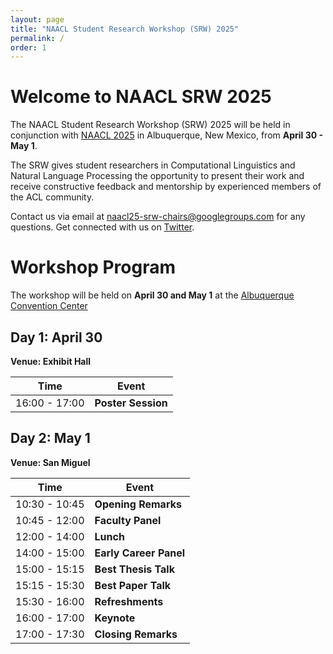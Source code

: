 ```yaml
---
layout: page
title: "NAACL Student Research Workshop (SRW) 2025"
permalink: /
order: 1
---
```


# Welcome to NAACL SRW 2025
The NAACL Student Research Workshop (SRW) 2025 will be held in conjunction with [NAACL 2025](https://2025.naacl.org/) in Albuquerque, New Mexico, from **April 30 - May 1**.

The SRW gives student researchers in Computational Linguistics and Natural Language Processing the opportunity to present their work and receive constructive feedback and mentorship by experienced members of the ACL community. 

Contact us via email at [naacl25-srw-chairs@googlegroups.com](mailto:naacl25-srw-chairs@googlegroups.com) for any questions.
Get connected with us on [Twitter](https://twitter.com/naacl_srw).

# Workshop Program

The workshop will be held on **April 30 and May 1** at the [Albuquerque Convention Center](https://albuquerquecc.com/)

## Day 1: April 30
**Venue: Exhibit Hall**

| Time | Event |
|------|-------|
| 16:00 - 17:00 | **Poster Session** |

## Day 2: May 1
**Venue: San Miguel**

| Time | Event |
|------|-------|
| 10:30 - 10:45 | **Opening Remarks** |
| 10:45 - 12:00 | **Faculty Panel** |
| 12:00 - 14:00 | **Lunch** |
| 14:00 - 15:00 | **Early Career Panel** |
| 15:00 - 15:15 | **Best Thesis Talk** |
| 15:15 - 15:30 | **Best Paper Talk** |
| 15:30 - 16:00 | **Refreshments** |
| 16:00 - 17:00 | **Keynote** |
| 17:00 - 17:30 | **Closing Remarks** |

<!-- We will update this site when latest information are available. -->

<!-- ### List of the accepted papers are available [here](/accepted) -->


<!-- # Differences from Past SRWs
Similar to past SRWs, NAACL 2025 SRW has two submission options--archival (appear in proceedings) and non-archival (only for presentation).
Authors can elect for both research papers and thesis proposals to be non-archival, in order to more explicitly encourage work in progress which can later be submitted to a future (archival) conference.
From a mentorship and reviewing standpoint, archival and nonarchival submissions are treated the same.
See the call for papers for more details.

# Anti-Harassment Policy
The NAACL Student Research Workshop 2025 adheres to the [ACL anti-harassment policy](https://www.aclweb.org/adminwiki/index.php?title=Anti-Harassment_Policy). Please contact any current member of the [ACL Executive Committee](https://www.aclweb.org/portal/about) or [Priscilla Rasmussen](mailto:acl@aclweb.org) if you face any harassment or hostile behavior. -->


<!-- # Sponsored By        -->
<!-- ![Computing Research Association’s Computing Community Consortium (CCC)](images/ccc_hz copy.jpg)
![National Science Foundation](images/NSF_4-Color_bitmap_Logo.png =250x)
 -->
<!-- <img src="images/ccc_hz copy.jpg" alt="Computing Research Association’s Computing Community Consortium (CCC)" width="300"/>
<img src="images/NSF_4-Color_bitmap_Logo.png" alt="National Science Foundation" width="200"/>
<img src="images/nrc_canada_logo.png" alt="National Research Council, Canada" width="250" style="padding: 0 0 0 40px"/>
<img src="images/google_logo.svg" alt="Google" width="250" style="padding: 0 0 0 40px"/> -->



